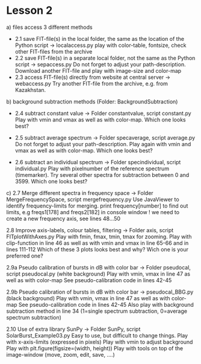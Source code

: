 # Lesson 2

a) files access 3 different methods
- 2.1 save FIT-file(s) in the local folder, the same as the location of the Python script -> localaccess.py
      play with  color-table, fontsize, check other FIT-files from the archive
- 2.2 save FIT-file(s) in a separate local folder, not the same as the Python script -> sepaccess.py
      Do not forget to adjust your path-description. Download another FIT-file and play with image-size and color-map
- 2.3 access FIT-file(s) directly from website at central server -> webaccess.py
      Try another FIT-file from the archive, e.g. from Kazakhstan.

b) background subtraction methods (Folder: BackgroundSubtraction)
- 2.4 subtract constant value -> Folder constantvalue, script constant.py
      Play with vmin and vmax as well as with color-map. Which one looks best?
      
- 2.5 subtract average spectrum -> Folder specaverage, script average.py
      Do not forget to adjust your path-description.
      Play again with vmin and vmax as well as with color-map. Which one looks best?
      
      
- 2.6 subtract an individual spectrum -> Folder specindividual, script individual.py
      Play with pixelnumber of the reference spectrum (timemarker). Try several other
      spectra for subtraction between 0 and 3599. Which one looks best?

c) 2.7 Merge different spectra in frequency space -> Folder MergeFrequencySpace, script mergefrequency.py
       Use JavaViewer to identify frequency-limits for merging.
       print frequency[number] to find out limits, e.g freqs1[178] and freqs2[182] in console window
       ! we need to create a new frequency axis, see lines 48...50

   2.8 Improve axis-labels, colour tables, filtering -> Folder axis, script FITplotWithAxes.py
       Play with fmin, fmax, tmin, tmax for zooming. Play with clip-function in line 46
       as well as with vmin and vmax in line 65-66 and in lines 111-112
       Which of these 3 plots looks best and why? Wich one is your preferred one?
        
   2.9a Pseudo calibration of bursts in dB with color bar -> Folder pseudocal, script pseudocal.py (white background)
        Play with vmin, vmax in line 47 as well as with color-map
        See pseudo-calibration code in lines 42-45

   2.9b Pseudo calibration of bursts in dB with color bar -> pseudocal_BBG.py (black background)
        Play with vmin, vmax in line 47 as well as with color-map
        See pseudo-calibration code in lines 42-45
        Also play with background subtraction method in line 34 (1=single spectrum subtraction, 0=average spectrum subtraction)

   2.10 Use of extra library SunPy -> Folder SunPy, script SolarBurst_Example03.py
        Easy to use, but difficult to change things.
        Play with x-axis-limits (expressed in pixels)
        Play with vmin to adjust background
        Play with plt.figure(figsize=(width, height))
        Play with tools on top of the image-window (move, zoom, edit, save, ....)
